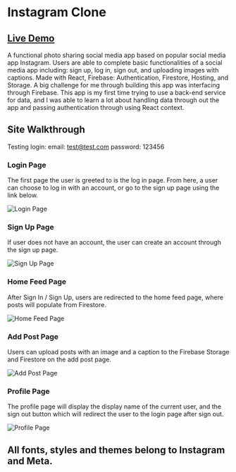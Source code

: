 # Instagram Clone
## [Live Demo](https://instagram-clone-cddec.web.app/)

  A functional photo sharing social media app based on popular social media app Instagram. Users are able to complete basic functionalities of a social media app including: sign up, log in, sign out, and uploading images with captions. Made with React, Firebase: Authentication, Firestore, Hosting, and Storage. A big challenge for me through building this app was interfacing through Firebase. This app is my first time trying to use a back-end service for data, and I was able to learn a lot about handling data through out the app and passing authentication through using React context.
  
## Site Walkthrough
  Testing login: 
    email: test@test.com
    password: 123456
    
### Login Page
  The first page the user is greeted to is the log in page. From here, a user can choose to log in with an account, or go to the sign up page using the link below.
  
  ![Login Page](https://i.imgur.com/neSAeVH.png)

### Sign Up Page
  If user does not have an account, the user can create an account through the sign up page.
  
  ![Sign Up Page](https://i.imgur.com/nduAMyf.png)

### Home Feed Page
  After Sign In / Sign Up, users are redirected to the home feed page, where posts will populate from Firestore.
  
  ![Home Feed Page](https://i.imgur.com/Sjx1Rx3.png)
### Add Post Page
  Users can upload posts with an image and a caption to the Firebase Storage and Firestore on the add post page.
  
  ![Add Post Page](https://i.imgur.com/rNP4mDF.png)

### Profile Page
  The profile page will display the display name of the current user, and the sign out button which will redirect the user to the login page after sign out.
  
  ![Profile Page](https://i.imgur.com/6nPAL7J.png)

## All fonts, styles and themes belong to Instagram and Meta.
